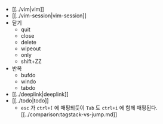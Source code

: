 - [[../vim|vim]]
- [[../vim-session|vim-session]]
- 닫기
  - quit
  - close
  - delete
  - wipeout
  - only
  - shift+ZZ
- 반복
  - bufdo
  - windo
  - tabdo
- [[../deeplink|deeplink]]
- [[../todo|todo]]
  - `esc` 가 `ctrl+[` 에 매핑되듯이 `Tab` 도 `ctrl+i` 에 함께 매핑된다. [[../comparison:tagstack-vs-jump.md]]
